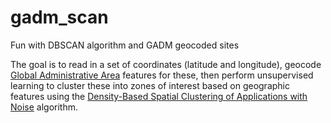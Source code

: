 # gadm_scan
Fun with DBSCAN algorithm and GADM geocoded sites

The goal is to read in a set of coordinates (latitude and longitude), geocode [Global Administrative Area](http://www.gadm.org/) features
for these, then perform unsupervised learning to cluster these into zones of interest based on geographic features using the [Density-Based Spatial Clustering of Applications with Noise](https://en.wikipedia.org/wiki/DBSCAN) algorithm.
